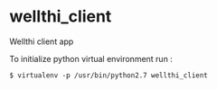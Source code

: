 # wellthi_client
Wellthi client app

To initialize python virtual environment run : 
```
$ virtualenv -p /usr/bin/python2.7 wellthi_client
```

